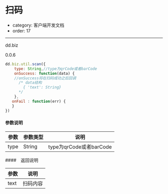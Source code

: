 # 扫码
- category: 客户端开发文档
- order: 17---
dd.biz

0.0.6

```javascript
dd.biz.util.scan({
    type: String,//type为qrCode或者barCode
    onSuccess: function(data) {
    //onSuccess将在扫码成功之后回调
      /* data结构
        { 'text': String}
      */
    },
   onFail : function(err) {
   }
})
```

#### 参数说明

参数 | 参数类型 | 说明
----- | ----- | -----
type | String | type为qrCode或者barCode

####　返回说明

参数 | 说明
------|------
text | 扫码内容

